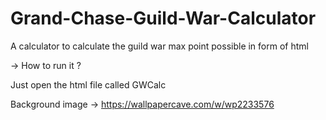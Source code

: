 # Grand-Chase-Guild-War-Calculator
A calculator to calculate the guild war max point possible in form of html

-> How to run it ?

Just open the html file called GWCalc

Background image -> https://wallpapercave.com/w/wp2233576
